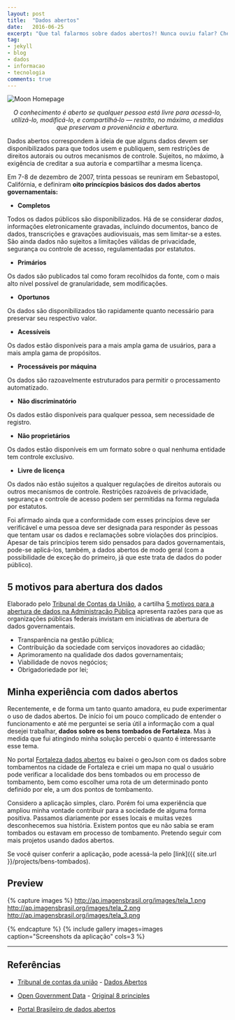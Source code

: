 ```yaml
---
layout: post
title:  "Dados abertos"
date:   2016-06-25
excerpt: "Que tal falarmos sobre dados abertos?! Nunca ouviu falar? Chega mais!"
tag:
- jekyll 
- blog
- dados
- informacao
- tecnologia
comments: true
---
```

 
![Moon Homepage](https://upload.wikimedia.org/wikipedia/commons/c/cc/Open_Data_stickers.jpg)    
    
<center><i>O conhecimento é aberto se qualquer pessoa está livre para acessá-lo, utilizá-lo, modificá-lo, e compartilhá‑lo — restrito, no máximo, a medidas que preservam a proveniência e abertura.</i></center>


Dados abertos correspondem à ideia de que alguns dados devem ser disponibilizados para que todos usem e publiquem, sem restrições de direitos autorais ou outros mecanismos de controle. Sujeitos, no máximo, à exigência de creditar a sua autoria e compartilhar a mesma licença.

Em 7-8 de dezembro de 2007, trinta pessoas se reuniram em Sebastopol, Califórnia, e definiram <b>oito princícpios básicos dos dados abertos governamentais:</b>

* <strong>Completos</strong>

Todos os dados públicos são disponibilizados. Há de se considerar <i>dados</i>,  informações eletronicamente gravadas, incluindo documentos, banco de dados, transcrições e gravações audiovisuais, mas sem limitar-se a estes. São ainda dados não sujeitos a limitações válidas de privacidade, segurança ou controle de acesso, regulamentadas por estatutos.

* <strong>Primários</strong>

Os dados são publicados tal como foram recolhidos da fonte, com o mais alto nível possível de granularidade, sem modificações.

* <strong>Oportunos</strong>

Os dados são disponibilizados tão rapidamente quanto necessário para preservar seu respectivo valor.

* <strong>Acessíveis</strong>

Os dados estão disponíveis para a mais ampla gama de usuários, para a mais ampla gama de propósitos.

* <strong>Processáveis por máquina</strong>

Os dados são razoavelmente estruturados para permitir o processamento automatizado.

* <strong>Não discriminatório</strong>

Os dados estão disponíveis para qualquer pessoa, sem necessidade de registro.

* <strong>Não proprietários</strong>

Os dados estão disponíveis em um formato sobre o qual nenhuma entidade tem controle exclusivo.

* <strong>Livre de licença</strong>

Os dados não estão sujeitos a qualquer regulações de direitos autorais ou outros mecanismos de controle. Restrições razoáveis de privacidade, segurança e controle de acesso podem ser permitidas na forma regulada por estatutos.


Foi afirmado ainda que a conformidade com esses princípios deve ser verificável e uma pessoa deve ser designada para responder às pessoas que tentam usar os dados e reclamações sobre violações dos princípios.
Apesar de tais princípios terem sido pensados para dados governamentais, pode-se aplicá-los, também, a dados abertos de modo geral (com a possibilidade de exceção do primeiro, já que este trata de dados do poder público).

## 5 motivos para abertura dos dados

Elaborado pelo [Tribunal de Contas da União](http://portal.tcu.gov.br/), a cartilha [5 motivos para a abertura de dados na Administração Pública](http://portal3.tcu.gov.br/portal/pls/portal/docs/2689107.PDF) apresenta razões para que as organizações públicas federais invistam em iniciativas de abertura de dados governamentais. 

* Transparência na gestão pública;
* Contribuição da sociedade com serviços inovadores ao cidadão;
* Aprimoramento na qualidade dos dados governamentais;
* Viabilidade de novos negócios;
* Obrigadoriedade por lei;

## Minha experiência com dados abertos

Recentemente, e de forma um tanto quanto amadora, eu pude experimentar o uso de dados abertos. De início foi um pouco complicado de entender o funcionamento e até me perguntei se seria útil a informação com a qual desejei trabalhar, <strong>dados sobre os bens tombados de Fortaleza</strong>. 
Mas à medida que fui atingindo minha solução percebi o quanto é interessante esse tema.


No portal [Fortaleza dados abertos](http://dados.fortaleza.ce.gov.br/portal/) eu baixei o geoJson com os dados sobre tombamentos na cidade de Fortaleza e criei um mapa no qual o usuário pode verificar a localidade dos bens tombados ou em processo de tombamento, bem como escolher uma rota de um determinado ponto definido por ele, a um dos pontos de tombamento.

Considero a aplicação simples, claro. Porém foi uma experiência que ampliou minha vontade contribuir para a sociedade de alguma forma positiva. Passamos diariamente por esses locais e muitas vezes desconhecemos sua história. Existem pontos que eu não sabia se eram tombados ou estavam em processo de tombamento. Pretendo seguir com mais projetos usando dados abertos.

Se você quiser conferir a aplicação, pode acessá-la pelo [link]({{ site.url }}/projects/bens-tombados).

## Preview

{% capture images %}
    http://ap.imagensbrasil.org/images/tela_1.png
    http://ap.imagensbrasil.org/images/tela_2.png
    http://ap.imagensbrasil.org/images/tela_3.png
    
{% endcapture %}
{% include gallery images=images caption="Screenshots da aplicação" cols=3 %}

---

## Referências

* [Tribunal de contas da união](http://tcu.gov.br) - [Dados Abertos](http://portal.tcu.gov.br/comunidades/fiscalizacao-de-tecnologia-da-informacao/atuacao/destaques/dados-abertos.htm)

* [Open Government Data](https://opengovdata.org/) - [Original 8 principles](https://public.resource.org/8_principles.html)

* [Portal Brasileiro de dados abertos](http://dados.gov.br/dados-abertos/)
